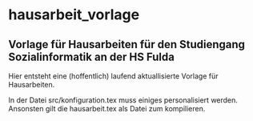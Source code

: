 # hausarbeit_vorlage
## Vorlage für Hausarbeiten für den Studiengang Sozialinformatik an der HS Fulda

Hier entsteht eine (hoffentlich) laufend aktuallisierte Vorlage für Hausarbeiten.

In der Datei src/konfiguration.tex muss einiges personalisiert werden. Ansonsten gilt die hausarbeit.tex als Datei zum kompilieren.
